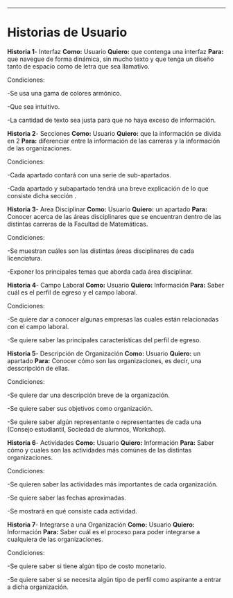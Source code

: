 ***
# Historias de Usuario

**Historia 1**- Interfaz **Como:** Usuario **Quiero:** que contenga una interfaz **Para:** que navegue de forma dinámica, sin mucho texto y que tenga un diseño tanto de espacio como de letra que sea llamativo.

  Condiciones:
  
  -Se usa una gama de colores armónico.
  
  -Que sea intuitivo.
  
  -La cantidad de texto sea justa para que no haya exceso de información.
  
 **Historia 2**- Secciones **Como:** Usuario **Quiero:** que la información se divida en 2 **Para:** diferenciar entre la información de las carreras y la información de las organizaciones.
  
  Condiciones:
  
  -Cada apartado contará con una serie de sub-apartados.
  
  -Cada apartado y subapartado tendrá una breve explicación de lo que consiste dicha sección .
  
**Historia 3**- Area Disciplinar **Como:** Usuario **Quiero:** un apartado **Para:** Conocer acerca de las áreas disciplinares que se encuentran dentro de las distintas carreras de la Facultad de Matemáticas.

  Condiciones:
  
  -Se muestran cuáles son las distintas áreas disciplinares de cada licenciatura.
  
  -Exponer los principales temas que aborda cada área disciplinar.
  
**Historia 4**- Campo Laboral **Como:** Usuario **Quiero:** Información **Para:** Saber cuál es el perfil de egreso y el campo laboral.

  Condiciones:
  
  -Se quiere dar a conocer algunas empresas las cuales están relacionadas con el campo laboral.
  
  -Se quiere saber las principales características del perfil de egreso.
  
**Historia 5**- Descripción de Organización **Como:** Usuario **Quiero:** un apartado **Para:** Conocer cómo son las organizaciones, es decir, una desscripción de ellas.

  Condiciones:
  
  -Se quiere dar una descripción breve de la organización.
  
  -Se quiere saber sus objetivos como organización.
  
  -Se quiere saber algún representante o representantes de cada una (Consejo estudiantil, Sociedad de alumnos, Workshop).
  
**Historia 6**- Actividades **Como:** Usuario **Quiero:** Información **Para:** Saber cómo y cuales son las actividades más comúnes de las distintas organizaciones.

  Condiciones:
  
  -Se quieren saber las actividades más importantes de cada organización.
  
  -Se quiere saber las fechas aproximadas.
  
  -Se mostrará en qué consiste cada actividad.
  
**Historia 7**- Integrarse a una Organización **Como:** Usuario **Quiero:** Información **Para:** Saber cuál es el proceso para poder integrarse a cualquiera de las organizaciones.

  Condiciones:
  
  -Se quiere saber si tiene algún tipo de costo monetario.
  
  -Se quiere saber si se necesita algún tipo de perfil como aspirante a entrar a dicha organización.
